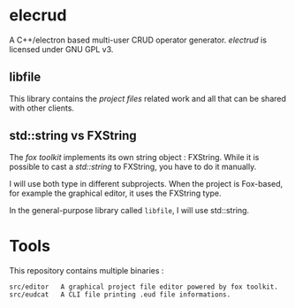 # elecrud 

A C++/electron based multi-user CRUD operator generator.
*electrud* is licensed under GNU GPL v3.

## libfile

This library contains the *project files* related work and all that can be
shared with other clients.

## std::string vs FXString

The *fox toolkit* implements its own string object : FXString. While it is
possible to cast a *std::string* to FXString, you have to do it manually.

I will use both type in different subprojects. When the project is Fox-based,
for example the graphical editor, it uses the FXString type.

In the general-purpose library called `libfile`, I will use std::string.

# Tools

This repository contains multiple binaries :

	src/editor   A graphical project file editor powered by fox toolkit.
	src/eudcat   A CLI file printing .eud file informations.
